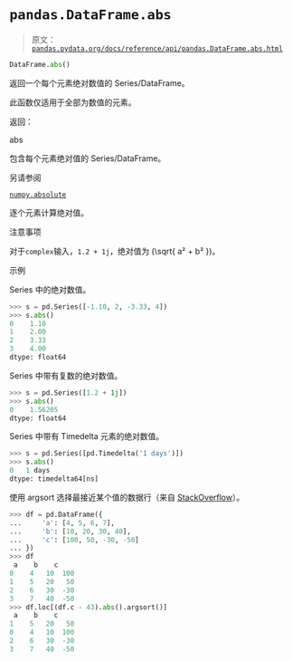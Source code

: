 # `pandas.DataFrame.abs`

> 原文：[`pandas.pydata.org/docs/reference/api/pandas.DataFrame.abs.html`](https://pandas.pydata.org/docs/reference/api/pandas.DataFrame.abs.html)

```py
DataFrame.abs()
```

返回一个每个元素绝对数值的 Series/DataFrame。

此函数仅适用于全部为数值的元素。

返回：

abs

包含每个元素绝对值的 Series/DataFrame。

另请参阅

[`numpy.absolute`](https://numpy.org/doc/stable/reference/generated/numpy.absolute.html#numpy.absolute "(在 NumPy v1.26)")

逐个元素计算绝对值。

注意事项

对于`complex`输入，`1.2 + 1j`，绝对值为 \(\sqrt{ a² + b² }\)。

示例

Series 中的绝对数值。

```py
>>> s = pd.Series([-1.10, 2, -3.33, 4])
>>> s.abs()
0    1.10
1    2.00
2    3.33
3    4.00
dtype: float64 
```

Series 中带有复数的绝对数值。

```py
>>> s = pd.Series([1.2 + 1j])
>>> s.abs()
0    1.56205
dtype: float64 
```

Series 中带有 Timedelta 元素的绝对数值。

```py
>>> s = pd.Series([pd.Timedelta('1 days')])
>>> s.abs()
0   1 days
dtype: timedelta64[ns] 
```

使用 argsort 选择最接近某个值的数据行（来自 [StackOverflow](https://stackoverflow.com/a/17758115)）。

```py
>>> df = pd.DataFrame({
...     'a': [4, 5, 6, 7],
...     'b': [10, 20, 30, 40],
...     'c': [100, 50, -30, -50]
... })
>>> df
 a    b    c
0    4   10  100
1    5   20   50
2    6   30  -30
3    7   40  -50
>>> df.loc[(df.c - 43).abs().argsort()]
 a    b    c
1    5   20   50
0    4   10  100
2    6   30  -30
3    7   40  -50 
```
